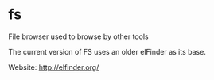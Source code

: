 fs
==

File browser used to browse by other tools

The current version of FS uses an older elFinder as its base.

Website: http://elfinder.org/
